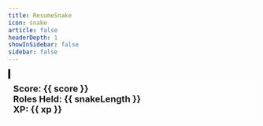 ```yaml
---
title: ResumeSnake
icon: snake
article: false
headerDepth: 1
showInSidebar: false
sidebar: false
---
```


  <div id="game-container">
    <canvas ref="gameCanvas" width="600" height="600"></canvas>
     <div id="score-container">
      <div>Score: {{ score }}</div>
      <div>Roles Held: {{ snakeLength }}</div>
      <div>XP: {{ xp }}</div>
    </div>
  </div>


<script>
export default {
  data() {
    return {
      snake: {
        position: { x: 100, y: 50 },
        body: [{ x: 100, y: 50 }, { x: 90, y: 50 }, { x: 80, y: 50 }, { x: 70, y: 50 }],
        direction: 'NONE',
      },
      food: {
        nuggets: [
          {
              "position": { "x": 346, "y": 338 },
              "text": "Support Technician, Suddenlink"
          },
          {
              "position": { "x": 424, "y": 281 },
              "text": "Unix Administrator, NLI"
          },
          {
              "position": { "x": 413, "y": 402 },
              "text": "Linux Engineer III, Rackspace"
          },
          {
              "position": { "x": 167, "y": 256 },
              "text": "CTO, HostUOnline, Inc"
          },
          {
              "position": { "x": 139, "y": 375 },
              "text": "Development Guru, Sundaram"
          },
          {
              "position": { "x": 139, "y": 375 },
              "text": "Owner, Fire, Well & Tree"
          },
          {
              "position": { "x": 221, "y": 148 },
              "text": "Sr. SRE, International Game Tech"
          },
          {
              "position": { "x": 112, "y": 499 },
              "text": "Manager SRE / DevSecOps, Charles Schwab"
          }
      ],
       count: 0
      },
      growthCounter: 0, // new counter for snake growth
      growthRate: 5, // new growth rate for snake
      canvasSize: { width: 600, height: 600 },
      score: 0, // new score property
      xp: 0, // new xp property
      snakeLength: 0,
      started: false,
    };
  },
  mounted() {
    const canvas = this.$refs.gameCanvas;
    this.ctx = canvas.getContext('2d');
    this.drawTitle();
    this.drawSubtext();
    this.drawInstructions();
    window.addEventListener('keydown', this.handleKeyDownOnce);
    canvas.addEventListener('touchstart', this.handleTouchStartOnce);
  },
  beforeDestroy() {
    clearInterval(this.gameLoop);
    window.removeEventListener('keydown', this.handleKeyDown);
    window.removeEventListener('touchstart', this.handleTouchStart);
    window.removeEventListener('touchmove', this.handleTouchMove);
  },
  methods: {
    handleTouchStartOnce(event) {
      if (this.started == false) {
        this.started = true;
        this.startGame();
      }
      event.preventDefault();
      console.log('touchstartone')
      if (this.snake.direction == 'NONE') {
        this.snake.direction = 'RIGHT';
      }

      window.removeEventListener('touchstart', this.handleTouchStartOnce);
      window.addEventListener('touchstart', this.handleTouchStart);
      window.addEventListener('touchmove', this.handleTouchMove);

      const touch = event.touches[0];
      this.touchStartX = touch.clientX;
      this.touchStartY = touch.clientY;
    },
    handleTouchStart(event) {
      event.preventDefault();

      const touch = event.touches[0];
      this.touchStartX = touch.clientX;
      this.touchStartY = touch.clientY;
    },
    handleTouchMove(event) {
      event.preventDefault();
      if (!this.touchStartX || !this.touchStartY) return;
      const touch = event.touches[0];
      const deltaX = touch.clientX - this.touchStartX;
      const deltaY = touch.clientY - this.touchStartY;
      if (Math.abs(deltaX) > Math.abs(deltaY)) {
        if (deltaX > 0 && this.snake.direction !== 'LEFT') {
          this.snake.direction = 'RIGHT';
        }
        if (deltaX < 0 && this.snake.direction !== 'RIGHT') {
          this.snake.direction = 'LEFT';
        }
      } else {
        if (deltaY > 0 && this.snake.direction !== 'UP') {
          this.snake.direction = 'DOWN';
        }
        if (deltaY < 0 && this.snake.direction !== 'DOWN') {
          this.snake.direction = 'UP';
        }
      }
      this.touchStartX = null;
      this.touchStartY = null;
    },
    drawTitle() {
      this.ctx.font = 'bold 48px sans-serif';
      this.ctx.fillStyle = 'green';
      this.ctx.textAlign = 'center';
      this.ctx.fillText('ResumeSnake', this.canvasSize.width / 2, 100);
    },
    drawSubtext() {
      this.ctx.font = '24px sans-serif';
      this.ctx.fillStyle = 'green';
      this.ctx.textAlign = 'center';
      this.ctx.fillText('Use arrow keys to move', this.canvasSize.width / 2, 150);
    },
    drawInstructions() {
      this.ctx.font = '18px sans-serif';
      this.ctx.fillStyle = 'green';
      this.ctx.textAlign = 'left';
      this.ctx.fillText('Instructions:', 50, 200);
      this.ctx.fillText('Eat the role to grow your career.', 50, 230);
      this.ctx.fillText('Avoid hitting the walls or yourself', 50, 260);
    },
    handleKeyDownOnce(event) {
      if (event.key === 'ArrowUp' && this.snake.direction === 'NONE') {
        this.snake.direction = 'UP';
      }
      if (event.key === 'ArrowDown' && this.snake.direction === 'NONE') {
        this.snake.direction = 'DOWN';
      }
      if (event.key === 'ArrowLeft' && this.snake.direction === 'NONE') {
        this.snake.direction = 'LEFT';
      }
      if (event.key === 'ArrowRight' && this.snake.direction === 'NONE') {
        this.snake.direction = 'RIGHT';
      }
      this.startGame();
    },
    startGame() {
      this.gameLoop = setInterval(this.updateGame, 100);
      window.removeEventListener('keydown', this.handleKeyDownOnce);
      window.removeEventListener('touchstart', this.handleTouchStartOnce);
      window.addEventListener('keydown', this.handleKeyDown);
      window.addEventListener('touchstart', this.handleTouchStart);
      window.addEventListener('touchmove', this.handleTouchMove);
    },
    generateFood() {
      this.food.count = this.food.count + 1
    },
    updateGame() {
      // Update snake position based on direction
      if(this.snake.direction === 'RIGHT') this.snake.position.x += 10;
      if(this.snake.direction === 'LEFT') this.snake.position.x -= 10;
      if(this.snake.direction === 'UP') this.snake.position.y -= 10;
      if(this.snake.direction === 'DOWN') this.snake.position.y += 10;

      // Add a new segment to the snake body at the new position
      this.snake.body.unshift({ x: this.snake.position.x, y: this.snake.position.y });

      if (!this.ctx) {
        const canvas = this.$refs.gameCanvas;
        this.ctx = canvas.getContext('2d');
      }
      // Check if the snake has collided with the food
      const foodBoundingBox = {
        x: this.food.nuggets[this.food.count].position.x,
        y: this.food.nuggets[this.food.count].position.y - 10, // Subtract 10 to account for font size
        width: this.ctx.measureText(this.food.nuggets[this.food.count].text).width,
        height: 10, // Use fixed height of 10 for font size
      };
      if (
        this.snake.position.x >= foodBoundingBox.x &&
        this.snake.position.x <= foodBoundingBox.x + foodBoundingBox.width &&
        this.snake.position.y >= foodBoundingBox.y &&
        this.snake.position.y <= foodBoundingBox.y + foodBoundingBox.height
      ) {
        // Generate a new food object
        this.score += 10; // increment score
        this.snakeLength = this.snake.body.length
        this.generateFood();
      } else {
        // If the snake hasn't collided with the food, remove the last segment of the snake body to maintain length
        this.snake.body.pop();
      }

      // Check for collisions with walls or itself
      if (
        this.snake.position.x < 0 ||
        this.snake.position.y < 0 ||
        this.snake.position.x >= this.canvasSize.width ||
        this.snake.position.y >= this.canvasSize.height ||
        this.snake.body.slice(1).some(segment => segment.x === this.snake.position.x && segment.y === this.snake.position.y)
      ) {
        this.resetGame();
      }
      if (this.snakeLength < 0) {
        this.snakeLength = 0
      }
      this.xp = (this.xp + 10)+(this.score * 100); // calculate xp
      // Draw game
      this.draw();
    },
    draw() {
      const canvas = this.$refs.gameCanvas;
      const ctx = canvas.getContext('2d');
      this.ctx.clearRect(0, 0, canvas.width, canvas.height);
      
      // Draw snake
      this.ctx.fillStyle = 'green';
      this.snake.body.forEach(segment => {
        this.ctx.fillRect(segment.x, segment.y, 10, 10);
      });
      
      // Draw food
      this.ctx.fillStyle = 'red';
      this.ctx.fillText(this.food.nuggets[this.food.count].text, this.food.nuggets[this.food.count].position.x, this.food.nuggets[this.food.count].position.y);
    },
    handleKeyDown(event) {
      const { key } = event;
      if (key === 'ArrowUp' && this.snake.direction !== 'DOWN') this.snake.direction = 'UP';
      if (key === 'ArrowDown' && this.snake.direction !== 'UP') this.snake.direction = 'DOWN';
      if (key === 'ArrowLeft' && this.snake.direction !== 'RIGHT') this.snake.direction = 'LEFT';
      if (key === 'ArrowRight' && this.snake.direction !== 'LEFT') this.snake.direction = 'RIGHT';
    },
    resetGame() {
      this.snake.position = { x: 100, y: 50 };
      this.snake.body = [{ x: 100, y: 50 }, { x: 90, y: 50 }, { x: 80, y: 50 }];
      this.snake.direction = 'RIGHT';
      this.food.nuggets[this.food.count].position = { x: 200, y: 200 };
      this.food.count = 0;
      this.xp = 0;
      this.snakeLength = this.snake.body.length
      this.score = 0;

      
      clearInterval(this.gameLoop); // Stop the game loop
      window.removeEventListener('keydown', this.handleKeyDown);
      window.removeEventListener('touchstart', this.handleTouchStart);
      window.removeEventListener('touchmove', this.handleTouchMove);

      window.addEventListener('keydown', this.handleKeyDownOnce);
      window.addEventListener('touchstart', this.handleTouchStart);
      window.addEventListener('touchmove', this.handleTouchMove);
    },
  },
};
</script>


<style scoped>
#game-container {
  max-width: 100%;
  max-height: 100vh;
    /* display: flex;
    justify-content: center;
    align-items: center; */
    /* height: 100vh; */
    /* background-color: #f0f0f0; */
}

canvas {
    border: 2px solid #000;
    background-color: #fff;
}
body {
  overflow-y: hidden !important;
  
}
#score-container {
  position: relative;
  top: 0;
  left: 0;
  padding: 10px;
  font-size: 18px;
  font-weight: bold;
  background-color: rgba(255, 255, 255, 0.8);
}
</style>

